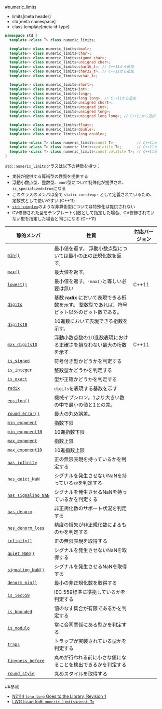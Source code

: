 #numeric_limits
* limits[meta header]
* std[meta namespace]
* class template[meta id-type]

```cpp
namespace std {
  template <class T> class numeric_limits;

  template<> class numeric_limits<bool>;
  template<> class numeric_limits<char>;
  template<> class numeric_limits<signed char>;
  template<> class numeric_limits<unsigned char>;
  template<> class numeric_limits<char16_t>; // C++11から追加
  template<> class numeric_limits<char32_t>; // C++11から追加
  template<> class numeric_limits<wchar_t>;

  template<> class numeric_limits<short>;
  template<> class numeric_limits<int>;
  template<> class numeric_limits<long>;
  template<> class numeric_limits<long long>; // C++11から追加
  template<> class numeric_limits<unsigned short>;
  template<> class numeric_limits<unsigned int>;
  template<> class numeric_limits<unsigned long>;
  template<> class numeric_limits<unsigned long long>; // C++11から追加

  template<> class numeric_limits<float>;
  template<> class numeric_limits<double>;
  template<> class numeric_limits<long double>;

  template <class T> class numeric_limits<const T>;          // C++11から追加
  template <class T> class numeric_limits<volatile T>;       // C++11から追加
  template <class T> class numeric_limits<const volatile T>; // C++11から追加
}
```

`std::numeric_limits`クラスは以下の特徴を持つ：

* 実装が提供する算術型の性質を提供する
* 浮動小数点型、整数型、`bool`型について特殊化が提供され、`is_specialized=true`になる
* このクラスのメンバは全て `static constexpr` として定義されているため、定数式として使いやすい (C++11)
* [`std::complex`](/reference/complex.md)のような非算術型については特殊化は提供されない
* CV修飾された型をテンプレート引数として指定した場合、CV修飾されていない型を指定した場合と同じになる (C++11)

| 静的メンバ                                                   | 性質 | 対応バージョン |
|--------------------------------------------------------------|--------------------------------------------------------|-------|
| [`min()`](./numeric_limits/min.md)                           | 最小値を返す。 浮動小数点型については最小の正の正規化数を返す。 | |
| [`max()`](./numeric_limits/max.md)                           | 最大値を返す。 | |
| [`lowest()`](./numeric_limits/lowest.md)                     | 最小値を返す。`-max()`と等しい必要は無い | C++11 |
| [`digits`](./numeric_limits/digits.md)                       | 基数 **radix** において表現できる桁数を示す。 整数型であれば、符号ビット以外のビット数である。 | |
| [`digits10`](./numeric_limits/digits10.md)                   | 10進数において表現できる桁数を示す。 | |
| [`max_digits10`](./numeric_limits/max_digits10.md)           | 浮動小数点数の10進数表現における正確さを損なわない最大の桁数を示す | C++11 |
| [`is_signed`](./numeric_limits/is_signed.md)                 | 符号付き型かどうかを判定する | |
| [`is_integer`](./numeric_limits/is_integer.md)               | 整数型かどうかを判定する | |
| [`is_exact`](./numeric_limits/is_exact.md)                   | 型が正確かどうかを判定する | |
| [`radix`](./numeric_limits/radix.md)                         | `digits`を表現する基数を示す | |
| [`epsilon()`](./numeric_limits/epsilon.md)                   | 機械イプシロン。1より大きい数の中で最小の値と1との差。 | |
| [`round_error()`](./numeric_limits/round_error.md)           | 最大の丸め誤差。 | |
| [`min_exponent`](./numeric_limits/min_exponent.md)           | 指数下限 | |
| [`min_exponent10`](./numeric_limits/min_exponent10.md)       | 10進指数下限 | |
| [`max_exponent`](./numeric_limits/max_exponent.md)           | 指数上限 | |
| [`max_exponent10`](./numeric_limits/max_exponent10.md)       | 10進指数上限 | |
| [`has_infinity`](./numeric_limits/has_infinity.md)           | 正の無限表現を持っているかを判定する | |
| [`has_quiet_NaN`](./numeric_limits/has_quiet_nan.md)         | シグナルを発生させないNaNを持っているかを判定する | |
| [`has_signaling_NaN`](./numeric_limits/has_signaling_nan.md) | シグナルを発生させるNaNを持っているかを判定する | |
| [`has_denorm`](./numeric_limits/has_denorm.md)               | 非正規化数のサポート状況を判定する | |
| [`has_denorm_loss`](./numeric_limits/has_denorm_loss.md)     | 精度の損失が非正規化数によるものかを判定する | |
| [`infinity()`](./numeric_limits/infinity.md)                 | 正の無限表現を取得する | |
| [`quiet_NaN()`](./numeric_limits/quiet_nan.md)               | シグナルを発生させないNaNを取得する | |
| [`signaling_NaN()`](./numeric_limits/signaling_nan.md)       | シグナルを発生させるNaNを取得する | |
| [`denorm_min()`](./numeric_limits/denorm_min.md)             | 最小の非正規化数を取得する | |
| [`is_iec559`](./numeric_limits/is_iec559.md)                 | IEC 559標準に準拠しているかを判定する | |
| [`is_bounded`](./numeric_limits/is_bounded.md)               | 値のなす集合が有限であるかを判定する | |
| [`is_modulo`](./numeric_limits/is_modulo.md)                 | 常に合同関係にある型かを判定する | |
| [`traps`](./numeric_limits/traps.md)                         | トラップが実装されている型かを判定する | |
| [`tinyness_before`](./numeric_limits/tinyness_before.md)     | 丸めが行われる前に小さな値になることを検出できるかを判定する | |
| [`round_style`](./numeric_limits/round_style.md)             | 丸めスタイルを取得する | |


##参照
- [N2114 `long long` Goes to the Library, Revision 1](http://www.open-std.org/jtc1/sc22/wg21/docs/papers/2006/n2114.html)
- [LWG Issue 559. `numeric_limits<const T>`](http://www.open-std.org/jtc1/sc22/wg21/docs/lwg-defects.html#559)

